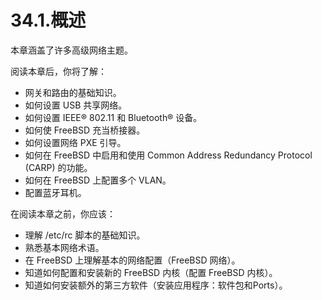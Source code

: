 # 34.1.概述

本章涵盖了许多高级网络主题。

阅读本章后，你将了解：

* 网关和路由的基础知识。
* 如何设置 USB 共享网络。
* 如何设置 IEEE® 802.11 和 Bluetooth® 设备。
* 如何使 FreeBSD 充当桥接器。
* 如何设置网络 PXE 引导。
* 如何在 FreeBSD 中启用和使用 Common Address Redundancy Protocol (CARP) 的功能。
* 如何在 FreeBSD 上配置多个 VLAN。
* 配置蓝牙耳机。

在阅读本章之前，你应该：

* 理解 /etc/rc 脚本的基础知识。
* 熟悉基本网络术语。
* 在 FreeBSD 上理解基本的网络配置（FreeBSD 网络）。
* 知道如何配置和安装新的 FreeBSD 内核（配置 FreeBSD 内核）。
* 知道如何安装额外的第三方软件（安装应用程序：软件包和Ports）。
